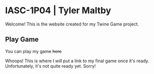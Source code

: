 # IASC-1P04 | Tyler Maltby

Welcome! This is the website created for my Twine Game project.

## Play Game

You can play my game ~~here~~

Whoops! This is where I *will* put a link to my final game once it's ready. Unfortunately, it's not quite ready yet. Sorry!
